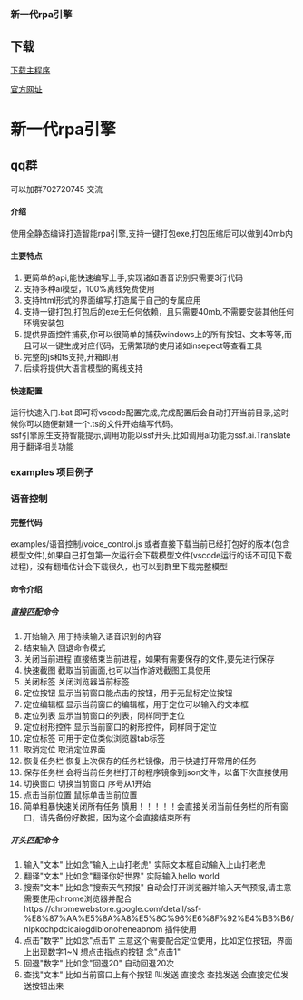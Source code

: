 ### 新一代rpa引擎

## 下载
[下载主程序](https://github.com/SSFRPA/ssfrpa/releases/download/v1.43.3/ssfrpa_v1.43.3.zip)

[官方网址](https://www.qweaa.com)
# 新一代rpa引擎

## qq群
可以加群702720745 交流

#### 介绍
  使用全静态编译打造智能rpa引擎,支持一键打包exe,打包压缩后可以做到40mb内

#### 主要特点
  1. 更简单的api,能快速编写上手,实现诸如语音识别只需要3行代码<br>
  2. 支持多种ai模型，100%离线免费使用<br>
  3. 支持html形式的界面编写,打造属于自己的专属应用<br>
  4. 支持一键打包,打包后的exe无任何依赖，且只需要40mb,不需要安装其他任何环境安装包<br>
  5. 提供界面控件捕获,你可以很简单的捕获windows上的所有按钮、文本等等,而且可以一键生成对应代码，无需繁琐的使用诸如insepect等查看工具<br>
  6. 完整的js和ts支持,开箱即用<br>
  7. 后续将提供大语言模型的离线支持<br>

#### 快速配置
  运行快速入门.bat 即可将vscode配置完成,完成配置后会自动打开当前目录,这时候你可以随便新建一个.ts的文件开始编写代码。<br>
  ssf引擎原生支持智能提示,调用功能以ssf开头,比如调用ai功能为ssf.ai.Translate 用于翻译相关功能

### examples 项目例子

### 语音控制
#### 完整代码 
examples/语音控制/voice_control.js 或者直接下载当前已经打包好的版本(包含模型文件),如果自己打包第一次运行会下载模型文件(vscode运行的话不可见下载过程)，没有翻墙估计会下载很久，也可以到群里下载完整模型<br>
#### 命令介绍
##### 直接匹配命令
1. 开始输入  用于持续输入语音识别的内容
2. 结束输入  回退命令模式
3. 关闭当前进程 直接结束当前进程，如果有需要保存的文件,要先进行保存
4. 快速截图 截取当前画面,也可以当作游戏截图工具使用
5. 关闭标签 关闭浏览器当前标签
6. 定位按钮 显示当前窗口能点击的按钮，用于无鼠标定位按钮
7. 定位编辑框 显示当前窗口的编辑框，用于定位可以输入的文本框
8. 定位列表 显示当前窗口的列表，同样同于定位
9. 定位树形控件 显示当前窗口的树形控件，同样同于定位
10. 定位标签 可用于定位类似浏览器tab标签
11. 取消定位 取消定位界面
12. 恢复任务栏 恢复上次保存的任务栏镜像，用于快速打开常用的任务
13. 保存任务栏 会将当前任务栏打开的程序镜像到json文件，以备下次直接使用
14. 切换窗口 切换当前窗口 序号从1开始 
15. 点击当前位置 鼠标单击当前位置
16. 简单粗暴快速关闭所有任务 慎用！！！！！会直接关闭当前任务栏的所有窗口，请先备份好数据，因为这个会直接结束所有

##### 开头匹配命令
1. 输入"文本"  比如念"输入上山打老虎" 实际文本框自动输入上山打老虎
2. 翻译"文本"  比如念"翻译你好世界" 实际输入hello world
3. 搜索"文本"  比如念"搜索天气预报" 自动会打开浏览器并输入天气预报,请主意需要使用chrome浏览器并配合https://chromewebstore.google.com/detail/ssf-%E8%87%AA%E5%8A%A8%E5%8C%96%E6%8F%92%E4%BB%B6/nlpkochpdcicaiogdlbionoheneabnom 插件使用
4. 点击"数字"  比如念"点击1" 主意这个需要配合定位使用，比如定位按钮，界面上出现数字1~N 想点击指点的按钮 念"点击1"
5. 回退"数字"  比如念"回退20"  自动回退20次
6. 查找"文本"  比如当前窗口上有个按钮 叫发送  直接念 查找发送 会直接定位发送按钮出来
